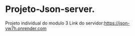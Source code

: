 # Projeto-Json-server.
Projeto individual do modulo 3
Link do servidor:https://json-vw7h.onrender.com
